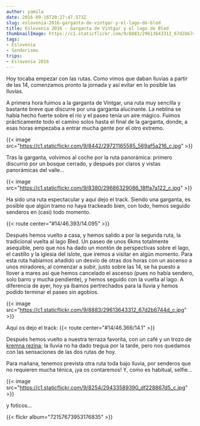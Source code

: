 ```yaml
---
author: yamila
date: 2016-09-16T20:27:47.573Z
slug: eslovenia-2016-garganta-de-vintgar-y-el-lago-de-bled
title: Eslovenia 2016 - Garganta de Vintgar y el lago de Bled
thumbnailImage: https://c1.staticflickr.com/9/8883/29613643312_67d2b6744d_c.jpg
tags:
- Eslovenia
- Senderismo
trips:
- Eslovenia 2016
---
```


Hoy tocaba empezar con las rutas. Como vimos que daban lluvias a partir de las 14, comenzamos pronto la jornada y así evitar en lo posible las lluvias.

A primera hora fuimos a la garganta de Vintgar, una ruta muy sencilla y bastante breve que discurre por una garganta alucinante. La neblina se había hecho fuerte sobre el río y el paseo tenía un aire mágico. Fuimos prácticamente todo el camino solos hasta el final de la garganta, donde, a esas horas empezaba a entrar mucha gente por el otro extremo.

{{< image src="https://c1.staticflickr.com/9/8442/29721165585_569af5a216_c.jpg" >}}

Tras la garganta, volvimos al coche por la ruta panorámica: primero discurrió por un bosque cerrado, y después por claros y vistas panorámicas del valle...

{{< image src="https://c1.staticflickr.com/9/8380/29686329086_18ffa7a122_c.jpg" >}}

Ha sido una ruta espectacular y aquí dejo el track. Siendo una garganta, es posible que algún tramo no haya trackeado bien, con todo, hemos seguido senderos en (casi) todo momento.

{{< route center="#14/46.393/14.095" >}}

Después hemos vuelto a casa, y hemos salido a por la segunda ruta, la tradicional vuelta al lago Bled. Un paseo de unos 6kms totalmente asequible, pero que nos ha dado un montón de perspectivas sobre el lago, el castillo y la iglesia del islote, que iremos a visitar en algún momento. Para esta ruta habíamos añadido un desvío de otras dos horas con un ascenso a unos miradores; al comenzar a subir, justo sobre las 14, se ha puesto a llover a mares así que hemos cancelado el ascenso (pues no había sendero, solo barro y mucha pendiente), y hemos seguido con la vuelta al lago. A diferencia de ayer, hoy ya íbamos pertrechados para la lluvia y hemos podido terminar el paseo sin agobios.

{{< image src="https://c1.staticflickr.com/9/8883/29613643312_67d2b6744d_c.jpg" >}}

Aquí os dejo el track:
{{< route center="#14/46.366/14.1" >}}

Después hemos vuelto a nuestra terraza favorita, con un café y un trozo de <a href="https://www.google.si/search?q=krema+rezina&client=ms-android-oneplus&prmd=imvn&source=lnms&tbm=isch&sa=X&ved=0ahUKEwiywMWg1ZTPAhUDCZoKHQuVAqAQ_AUIBygB&biw=360&bih=560#tbm=isch&q=kremna+rezina" target="_new">kremna rezina</a>; la lluvia no ha dado tregua por la tarde, pero nos quedamos con las sensaciones de las dos rutas de hoy.

Para mañana, tenemos prevista otra ruta toda bajo lluvia, por senderos que no requieren mucha ténica, ¡ya os contaremos! Y, como es habitual, selfie...

{{< image src="https://c1.staticflickr.com/9/8254/29433589390_df228867d5_c.jpg" >}}

y foticos...

{{< flickr album="72157673953176835" >}}
